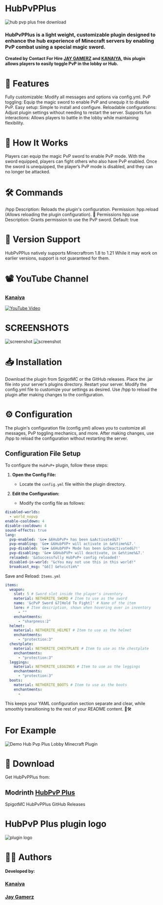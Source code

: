 # **HubPvPPlus**
![hub pvp plus free download](https://cdn.modrinth.com/data/cached_images/2493e12494fcca1f7f9401576ff7b889a6362b12_0.webp)
### HubPvPPlus is a light weight, customizable plugin designed to enhance the hub experience of Minecraft servers by enabling PvP combat using a special magic sword.
#### Created by **Contact For Hire [JAY GAMERZ](https://www.fiverr.com/jay_gamerz) and [KANAIYA](https://www.youtube.com/@kanhaiyaswagger.)**, this plugin allows players to easily toggle PvP in the lobby or Hub.

# 📜 Features

Fully customizable: Modify all messages and options via config.yml.
PvP toggling: Equip the magic sword to enable PvP and unequip it to disable PvP.
Easy setup: Simple to install and configure.
Reloadable configurations: Adjust plugin settings without needing to restart the server.
Supports fun interactions: Allows players to battle in the lobby while maintaining flexibility.

# 🚀 How It Works

Players can equip the magic PvP sword to enable PvP mode.
With the sword equipped, players can fight others who also have PvP enabled.
Once the sword is unequipped, the player’s PvP mode is disabled, and they can no longer be attacked.

# 🛠️ Commands

/hpp
Description: Reloads the plugin's configuration.
Permission: hpp.reload (Allows reloading the plugin configuration).
📄 Permissions
hpp.use
Description: Grants permission to use the PvP sword.
Default: true

# 🛑 Version Support

HubPvPPlus natively supports Minecraftrom 1.8 to 1.21  While it may work on earlier versions, support is not guaranteed for them.
# 📽️ YouTube Channel
### [Kanaiya](https://www.youtube.com/@kanhaiyaswagger.)
[![YouTube Video](https://img.youtube.com/vi/yXALpKfq6hk/0.jpg)](https://www.youtube.com/watch?v=yXALpKfq6hk)

# SCREENSHOTS

![screenshot](https://i.postimg.cc/sgKBYm69/Screenshot-2024-10-14-184326.png)
![screenshot](https://i.postimg.cc/MHXtwXng/image.png)
#
# 📥 Installation

Download the plugin from SpigotMC or the GitHub releases.
Place the .jar file into your server’s plugins directory.
Restart your server.
Modify the config.yml file to customize your settings as desired.
Use /hpp to reload the plugin after making changes to the configuration.

# ⚙️ Configuration
The plugin's configuration file (config.yml) allows you to customize all messages, PvP toggling mechanics, and more. After making changes, use /hpp to reload the configuration without restarting the server.
## Configuration File Setup

To configure the `HubPvP+` plugin, follow these steps:

1. **Open the Config File:**
   - Locate the `config.yml` file within the plugin directory.

2. **Edit the Configuration:**
   - Modify the config file as follows:

```yaml
disabled-worlds:
  - world_nopvp
enable-cooldown: 4
disable-cooldown: 4
sound-effects: true
lang:
  pvp-enabled: '&e❤ &6HubPvP+ has been &aActivated&7!'
  pvp-enabling: '&e❤ &6HubPVP+ will activate in &e%time%&7.'
  pvp-disabled: '&e❤ &6HubPVP+ Mode has been &cDeactivated&7!'
  pvp-disabling: '&e❤ &6HubPVP+ will deactivate, in &e%time%&7.'
  reloaded: '&aSuccessfully HubPvP+ config reloaded!'
  disabled-in-world: "&cYou may not use this in this world!"
  broadcast_msg: "&6[] &e%victim%"
```
Save and Reload:
`Items.yml`
```yaml
items:
  weapon:
    slot: 5 # Sword slot inside the player's inventory
    material: NETHERITE_SWORD # Item to use as the sword
    name: '&cPvP Sword &7[Hold To Fight]' # Name of the item
    lore: # Item description, shown when hovering over in inventory
      - ""
    enchantments:
      - "sharpness:2"
  helmet:
    material: NETHERITE_HELMET # Item to use as the helmet
    enchantments:
      - "protection:3"
  chestplate:
    material: NETHERITE_CHESTPLATE # Item to use as the chestplate
    enchantments:
      - "protection:3"
  leggings:
    material: NETHERITE_LEGGINGS # Item to use as the leggings
    enchantments:
      - "protection:3"
  boots:
    material: NETHERITE_BOOTS # Item to use as the boots
    enchantments:
      - 
```
This keeps your YAML configuration section separate and clear, while smoothly transitioning to the rest of your README content. 📜🛠️
# **For Example**

![Demo Hub Pvp Plus Lobby Minecraft Plugin](https://cdn.modrinth.com/data/cached_images/f72ac64302571f65348e257c8103d619c93c03c1.png)
# 🔗 Download

Get HubPvPPlus from:

## Modrinth [HubPvP Plus](https://modrinth.com/plugin/hubpvpplus)

SpigotMC HubPvPPlus
GitHub Releases

# HubPvP Plus plugin logo
![plugin logo](https://cdn.modrinth.com/data/cached_images/14e991d4674937acb073bc89c37cb581448d14f1_0.webp)

# 🧑‍💻 Authors
#### Developed by:
### [Kanaiya](https://www.youtube.com/@kanhaiyaswagger.)
### [Jay Gamerz](https://www.fiverr.com/jay_gamerz)